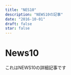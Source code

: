 ```yaml
---
title: "NES10"
description: "NEWS10の記事"
date: "2016-10-01"
draft: false
star: false
---
```


# News10
これはNEWS10の詳細記事です
